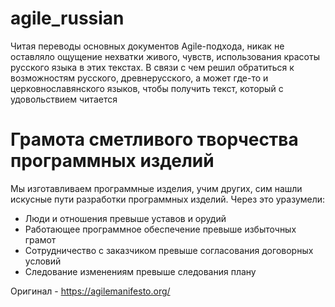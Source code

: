 # agile_russian
Читая переводы основных документов Agile-подхода, никак не оставляло ощущение нехватки живого, чувств, использования красоты русского языка в этих текстах. В связи с чем решил обратиться к возможностям русского, древнерусского, а может где-то и церковнославянского языков, чтобы получить текст, который с удовольствием читается

# Грамота сметливого творчества программных изделий
Мы изготавливаем программные изделия, учим других, сим нашли искусные пути разработки программных изделий. Через это уразумели:
* Люди и отношения превыше уставов и орудий
* Работающее программное обеспечение превыше избыточных грамот
* Сотрудничество с заказчиком превыше согласования договорных условий
* Следование изменениям превыше следования плану

Оригинал - https://agilemanifesto.org/
